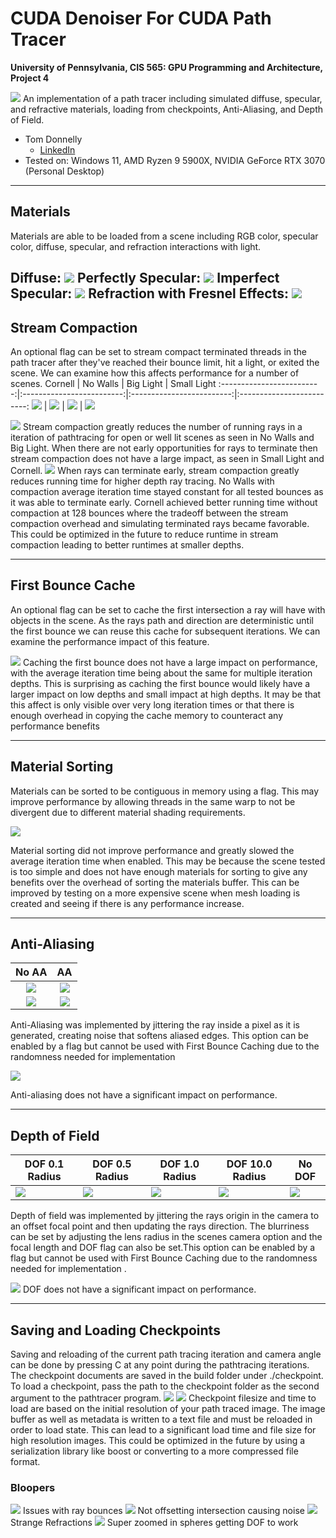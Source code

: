 CUDA Denoiser For CUDA Path Tracer
==================================

**University of Pennsylvania, CIS 565: GPU Programming and Architecture, Project 4**

![](img/cover.png)
An implementation of a path tracer including simulated diffuse, specular, and refractive materials, loading from checkpoints, Anti-Aliasing, and Depth of Field.
* Tom Donnelly
  * [LinkedIn](https://www.linkedin.com/in/the-tom-donnelly/)
* Tested on: Windows 11, AMD Ryzen 9 5900X, NVIDIA GeForce RTX 3070 (Personal Desktop)

---
## Materials
Materials are able to be loaded from a scene including RGB color, specular color, diffuse, specular, and refraction interactions with light.

Diffuse:
![](img/diffuse.png)
Perfectly Specular:
![](img/reflect.png)
Imperfect Specular:
![](img/imperfect.png)
Refraction with Fresnel Effects:
![](img/refract.png)
---

## Stream Compaction
An optional flag can be set to stream compact terminated threads in the path tracer after they've reached their bounce limit, hit a light, or exited the scene. We can examine how this affects performance for a number of scenes. 
Cornell          |  No Walls | Big Light | Small Light
:-------------------------:|:-------------------------:|:-------------------------:|:-------------------------:
![](img/reflect.png)       |  ![](img/no_walls.png) | ![](img/big_light.png) | ![](img/small_light.png)

![](img/compaction_graph1.png)
Stream compaction greatly reduces the number of running rays in a iteration of pathtracing for open or well lit scenes as seen in No Walls and Big Light. When there are not early opportunities for rays to terminate then stream compaction does not have a large impact, as seen in Small Light and Cornell.
![](img/compaction_graph2.png)
When rays can terminate early, stream compaction greatly reduces running time for higher depth ray tracing. No Walls with compaction average iteration time stayed constant for all tested bounces as it was able to terminate early. Cornell achieved better running time without compaction at 128 bounces where the tradeoff between the stream compaction overhead and simulating terminated rays became favorable. This could be optimized in the future to reduce runtime in stream compaction leading to better runtimes at smaller depths. 

---
## First Bounce Cache
An optional flag can be set to cache the first intersection a ray will have with objects in the scene. As the rays path and direction are deterministic until the first bounce we can reuse this cache for subsequent iterations. We can examine the performance impact of this feature.

![](img/Cache_graph.png)
Caching the first bounce does not have a large impact on performance, with the average iteration time being about the same for multiple iteration depths. This is surprising as caching the first bounce would likely have a larger impact on low depths and small impact at high depths. It may be that this affect is only visible over very long iteration times or that there is enough overhead in copying the cache memory to counteract any performance benefits 

---
## Material Sorting
Materials can be sorted to be contiguous in memory using a flag. This may improve performance by allowing threads in the same warp to not be divergent due to different material shading requirements.    

![](img/material_graph.png)

Material sorting did not improve performance and greatly slowed the average iteration time when enabled. This may be because the scene tested is too simple and does not have enough materials for sorting to give any benefits over the overhead of sorting the materials buffer. This can be improved by testing on a more expensive scene when mesh loading is created and seeing if there is any performance increase.

---
## Anti-Aliasing  
| No AA  |  AA  |
|:-------------------------:|:-------------------------:|
|![](img/no_aa.png)   | ![](img/aa.png)  |
| ![](img/zoom_no_aa.png)  | ![](img/zoom_aa.png)  |

Anti-Aliasing was implemented by jittering the ray inside a pixel as it is generated, creating noise that softens aliased edges. This option can be enabled by a flag but cannot be used with First Bounce Caching due to the randomness needed for implementation 

![](img/aa_graph.png)

Anti-aliasing does not have a significant impact on performance. 

---
## Depth of Field


| DOF 0.1 Radius |  DOF 0.5 Radius  | DOF 1.0 Radius | DOF 10.0 Radius | No DOF |
|---	|---	|---	|---	|---	|
|![](img/dof_p1r.png)  | ![](img/dof_p5r.png)  |![](img/dof_1r.png) | ![](img/dof_10r.png)  |   ![](img/no_dof.png)  |

Depth of field was implemented by jittering the rays origin in the camera to an offset focal point and then updating the rays direction. The blurriness can be set by adjusting the lens radius in the scenes camera option and the focal length and DOF flag can also be set.This option can be enabled by a flag but cannot be used with First Bounce Caching due to the randomness needed for implementation .

![](img/dof_graph.png)
DOF does not have a significant impact on performance.

---
## Saving and Loading Checkpoints
Saving and reloading of the current path tracing iteration and camera angle can be done by pressing C at any point during the pathtracing iterations. The checkpoint documents are saved in the build folder under ./checkpoint. To load a checkpoint, pass the path to the checkpoint folder as the second argument to the pathtracer program.
![](img/checkpoint_graph1.png)
![](img/checkpoint_graph2.png)
Checkpoint filesize and time to load are based on the initial resolution of your path traced image. The image buffer as well as metadata is written to a text file and must be reloaded in order to load state. This can lead to a significant load time and file size for high resolution images. This could be optimized in the future by using a serialization library like boost or converting to a more compressed file format. 

### Bloopers
![](img/blooper_1.png)
Issues with ray bounces
![](img/blooper_2.png)
Not offsetting intersection causing noise
![](img/blooper_3.png)
Strange Refractions
![](img/blooper_4.png)
Super zoomed in spheres getting DOF to work